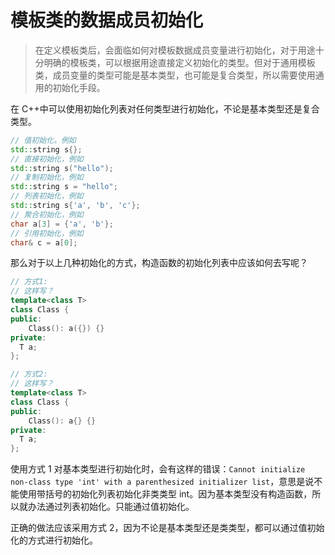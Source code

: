 # 模板类的数据成员初始化

> 在定义模板类后，会面临如何对模板数据成员变量进行初始化，对于用途十分明确的模板类，可以根据用途直接定义初始化的类型。但对于通用模板类，成员变量的类型可能是基本类型，也可能是复合类型，所以需要使用通用的初始化手段。

在 C++中可以使用初始化列表对任何类型进行初始化，不论是基本类型还是复合类型。

```cpp
// 值初始化，例如
std::string s{};
// 直接初始化，例如
std::string s("hello");
// 复制初始化，例如
std::string s = "hello";
// 列表初始化，例如
std::string s{'a', 'b', 'c'};
// 聚合初始化，例如
char a[3] = {'a', 'b'};
// 引用初始化，例如
char& c = a[0];
```

那么对于以上几种初始化的方式，构造函数的初始化列表中应该如何去写呢？

```cpp
// 方式1:
// 这样写？
template<class T>
class Class {
public:
	Class(): a({}) {}
private:
  T a;
};
```

```cpp
// 方式2:
// 这样写？
template<class T>
class Class {
public:
	Class(): a{} {}
private:
  T a;
};
```

使用方式 1 对基本类型进行初始化时，会有这样的错误：`Cannot initialize non-class type 'int' with a parenthesized initializer list`，意思是说不能使用带括号的初始化列表初始化非类类型 int。因为基本类型没有构造函数，所以就办法通过列表初始化。只能通过值初始化。

正确的做法应该采用方式 2，因为不论是基本类型还是类类型，都可以通过值初始化的方式进行初始化。
